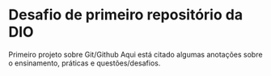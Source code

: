 # Desafio de primeiro repositório da DIO
Primeiro projeto sobre Git/Github
  Aqui está citado algumas anotações sobre o ensinamento, práticas e questões/desafios.
